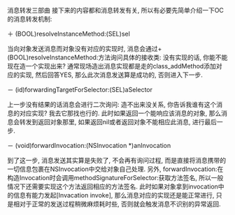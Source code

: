 消息转发三部曲
接下来的内容都和消息转发有关, 所以有必要先简单介绍一下OC的消息转发机制:

＋ (BOOL)resolveInstanceMethod:(SEL)sel

当向对象发送消息而对象没有对应的实现时, 消息会通过+(BOOL)resolveInstanceMethod:方法询问具体的接收类: 没有实现的话, 你能不能现在造一个实现出来?
通常现场造出消息实现都是走的class_addMethod添加对应的实现, 然后回答YES, 那么此次消息发送算是成功的, 否则进入下一步.

－ (id)forwardingTargetForSelector:(SEL)aSelector

上一步没有结果的话消息会进行二次询问: 造不出来没关系, 你告诉我谁有这个消息的对应实现? 我去它那找也行的.
此时如果返回一个能响应该消息的对象, 那么消息会转发到返回对象那里, 如果返回nil或者返回对象不能相应此消息, 进行最后一步.

－ (void)forwardInvocation:(NSInvocation *)anInvocation

到了这一步, 消息发送其实算是失败了, 不会再有询问过程, 而是直接将消息携带的一切信息包裹在NSInvocation中交给对象自己处理. 另外, forwardInvocation:在构造Invocation时会调用methodSignatureForSelector:获取方法签名, 所以一般情况下还需要实现这个方法返回相应的方法签名.
此时如果对象拿到invocation中的信息有能力发起[Invacation invoke], 那么消息对应的实现还是能正常进行, 只是相对于正常的发送过程稍微麻烦耗时些, 否则就会触发消息不识别的异常返回.













